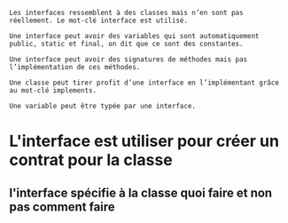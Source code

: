     Les interfaces ressemblent à des classes mais n’en sont pas réellement. Le mot-clé interface est utilisé.

    Une interface peut avoir des variables qui sont automatiquement public, static et final, on dit que ce sont des constantes.

    Une interface peut avoir des signatures de méthodes mais pas l’implémentation de ces méthodes.

    Une classe peut tirer profit d’une interface en l’implémentant grâce au mot-clé implements.

    Une variable peut être typée par une interface.

<h1>L'interface est utiliser pour créer un contrat pour la classe</h1>
<h2>l'interface spécifie à la classe quoi faire et non pas comment faire</h2>